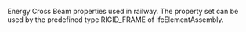 Energy Cross Beam properties used in railway. The property set can be used by the predefined type RIGID_FRAME of IfcElementAssembly.